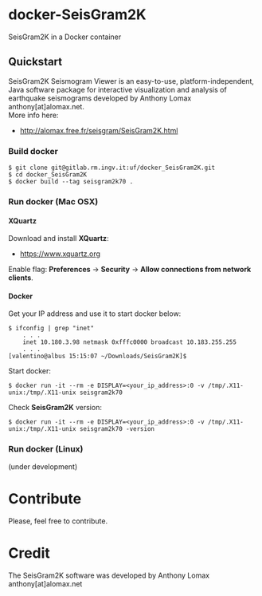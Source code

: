 # docker-SeisGram2K

SeisGram2K in a Docker container

## Quickstart
SeisGram2K Seismogram Viewer is an easy-to-use, platform-independent, Java software package for interactive visualization and analysis of earthquake seismograms developed by Anthony Lomax anthony[at]alomax.net.   
More info here:
- http://alomax.free.fr/seisgram/SeisGram2K.html

### Build docker
```
$ git clone git@gitlab.rm.ingv.it:uf/docker_SeisGram2K.git
$ cd docker_SeisGram2K
$ docker build --tag seisgram2k70 . 
```

### Run docker (Mac OSX)
#### XQuartz
Download and install **XQuartz**:
- https://www.xquartz.org

Enable flag: **Preferences** -> **Security** -> **Allow connections from network clients**.

#### Docker
Get your IP address and use it to start docker below:
```
$ ifconfig | grep "inet"
    . . .
	inet 10.180.3.98 netmask 0xfffc0000 broadcast 10.183.255.255
	. . .
[valentino@albus 15:15:07 ~/Downloads/SeisGram2K]$
```

Start docker:
```
$ docker run -it --rm -e DISPLAY=<your_ip_address>:0 -v /tmp/.X11-unix:/tmp/.X11-unix seisgram2k70
```

Check **SeisGram2K** version:
```
$ docker run -it --rm -e DISPLAY=<your_ip_address>:0 -v /tmp/.X11-unix:/tmp/.X11-unix seisgram2k70 -version
```

### Run docker (Linux)
(under development)

# Contribute
Please, feel free to contribute.

# Credit
The SeisGram2K software was developed by Anthony Lomax anthony[at]alomax.net